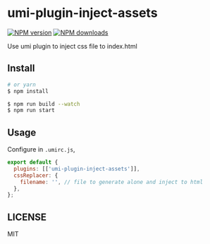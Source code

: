 # umi-plugin-inject-assets

[![NPM version](https://img.shields.io/npm/v/umi-plugin-inject-assets.svg?style=flat)](https://npmjs.org/package/umi-plugin-inject-assets) [![NPM downloads](http://img.shields.io/npm/dm/umi-plugin-inject-assets.svg?style=flat)](https://npmjs.org/package/umi-plugin-inject-assets)

Use umi plugin to inject css file to index.html

## Install

```bash
# or yarn
$ npm install
```

```bash
$ npm run build --watch
$ npm run start
```

## Usage

Configure in `.umirc.js`,

```js
export default {
  plugins: [['umi-plugin-inject-assets']],
  cssReplacer: {
    filename: '', // file to generate alone and inject to html
  },
};
```

## LICENSE

MIT
